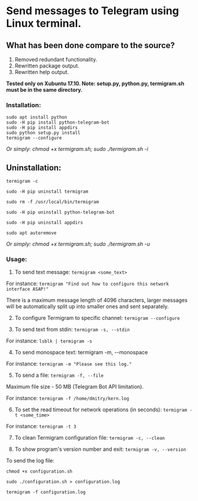 # Send messages to Telegram using Linux terminal.

## What has been done compare to the source?
1. Removed redundant functionality.
2. Rewritten package output.
3. Rewritten help output.

**Tested only on Xubuntu 17.10. Note: setup.py, python.py, termigram.sh must be in the same directory.**

### Installation:

```shell
sudo apt install python
sudo -H pip install python-telegram-bot
sudo -H pip install appdirs
sudo python setup.py install
termigram --configure
```



*Or simply: chmod +x termigram.sh; sudo ./termigram.sh -i*

## Uninstallation:

`termigram -c`

`sudo -H pip uninstall termigram`

`sudo rm -f /usr/local/bin/termigram`

`sudo -H pip uninstall python-telegram-bot`

`sudo -H pip uninstall appdirs`

`sudo apt autoremove`

*Or simply: chmod +x termigram.sh; sudo ./termigram.sh -u*

### Usage:

1. To send text message: `termigram <some_text>`

For instance: `termigram "Find out how to configure this network interface ASAP!"`

There is a maximum message length of 4096 characters, larger messages will be automatically split up into smaller ones and sent separately.

2. To configure Termigram to specific channel: `termigram --configure`

3. To send text from stdin: `termigram -s, --stdin`

For instance: `lsblk | termigram -s`

4. To send monospace text: termigram -m, --monospace

For instance: `termigram -m "Please see this log."`

5. To send a file: `termigram -f, --file`

Maximum file size - 50 MB (Telegram Bot API limitation).

For instance: `termigram -f /home/dmitry/kern.log`

6. To set the read timeout for network operations (in seconds): `termigram -t <some_time>`

For instance: `termigram -t 3`

7. To clean Termigram configuration file: `termigram -c, --clean`

8. To show program's version number and exit: `termigram -v, --version`

To send the log file: 

`chmod +x configuration.sh`

`sudo ./configuration.sh > configuration.log`

`termigram -f configuration.log`
